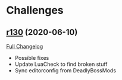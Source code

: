 # <DBM> Challenges

## [r130](https://github.com/DeadlyBossMods/DBM-Challenges/tree/r130) (2020-06-10)
[Full Changelog](https://github.com/DeadlyBossMods/DBM-Challenges/compare/r129...r130)

- Possible fixes  
- Update LuaCheck to find broken stuff  
- Sync editorconfig from DeadlyBossMods  